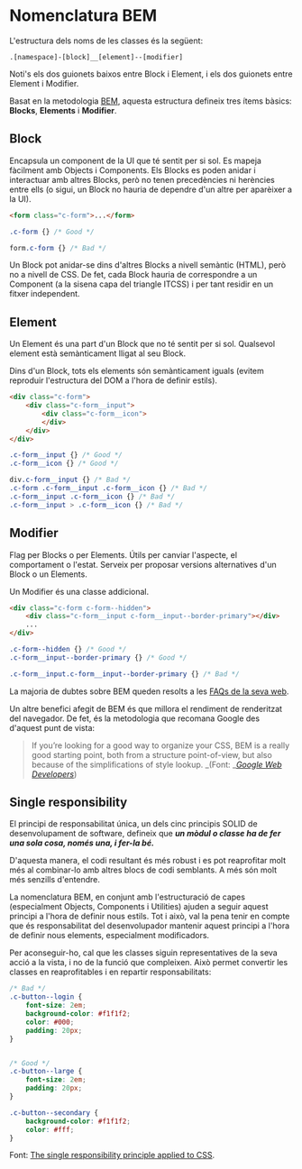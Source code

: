 # Nomenclatura BEM

L'estructura dels noms de les classes és la següent:

`.[namespace]-[block]__[element]--[modifier]`

Noti's els dos guionets baixos entre Block i Element, i els dos guionets entre Element i Modifier.

Basat en la metodologia [BEM](http://bem.info/), aquesta estructura defineix tres ítems bàsics: **Blocks**, **Elements** i **Modifier**.

## Block

Encapsula un component de la UI que té sentit per si sol. Es mapeja fàcilment amb Objects i Components. Els Blocks es poden anidar i interactuar amb altres Blocks, però no tenen precedències ni herències entre ells \(o sigui, un Block no hauria de dependre d'un altre per aparèixer a la UI\).

```html
<form class="c-form">...</form>
```

```css
.c-form {} /* Good */

form.c-form {} /* Bad */
```

Un Block pot anidar-se dins d'altres Blocks a nivell semàntic \(HTML\), però no a nivell de CSS. De fet, cada Block hauria de correspondre a un Component \(a la sisena capa del triangle ITCSS\) i per tant residir en un fitxer independent.

## Element

Un Element és una part d'un Block que no té sentit per si sol. Qualsevol element està semànticament lligat al seu Block.

Dins d'un Block, tots els elements són semànticament iguals \(evitem reproduir l'estructura del DOM a l'hora de definir estils\).

```html
<div class="c-form">
    <div class="c-form__input">
        <div class="c-form__icon">
        </div>
    </div>
</div>
```

```css
.c-form__input {} /* Good */
.c-form__icon {} /* Good */

div.c-form__input {} /* Bad */
.c-form .c-form__input .c-form__icon {} /* Bad */
.c-form__input .c-form__icon {} /* Bad */
.c-form__input > .c-form__icon {} /* Bad */
```

## Modifier

Flag per Blocks o per Elements. Útils per canviar l'aspecte, el comportament o l'estat. Serveix per proposar versions alternatives d'un Block o un Elements.

Un Modifier és una classe addicional.

```html
<div class="c-form c-form--hidden">
    <div class="c-form__input c-form__input--border-primary"></div>
    ...
</div>
```

```css
.c-form--hidden {} /* Good */
.c-form__input--border-primary {} /* Good */

.c-form__input.c-form__input--border-primary {} /* Bad */
```

La majoria de dubtes sobre BEM queden resolts a les [FAQs de la seva web](http://getbem.com/faq/).

Un altre benefici afegit de BEM és que millora el rendiment de renderitzat del navegador. De fet, és la metodologia que recomana Google des d'aquest punt de vista:

> If you’re looking for a good way to organize your CSS, BEM is a really good starting point, both from a structure point-of-view, but also because of the simplifications of style lookup. _\(Font: _[_Google Web Developers_](https://developers.google.com/web/fundamentals/performance/rendering/reduce-the-scope-and-complexity-of-style-calculations)\)

## 

## Single responsibility

El principi de responsabilitat única, un dels cinc principis SOLID de desenvolupament de software, defineix que _**un mòdul o classe ha de fer una sola cosa, només una, i fer-la bé.**_

D'aquesta manera, el codi resultant és més robust i es pot reaprofitar molt més al combinar-lo amb altres blocs de codi semblants. A més són molt més senzills d'entendre.

La nomenclatura BEM, en conjunt amb l'estructuració de capes \(especialment Objects, Components i Utilities\) ajuden a seguir aquest principi a l'hora de definir nous estils. Tot i això, val la pena tenir en compte que és responsabilitat del desenvolupador mantenir aquest principi a l'hora de definir nous elements, especialment modificadors.

Per aconseguir-ho, cal que les classes siguin representatives de la seva acció a la vista, i no de la funció que compleixen. Això permet convertir les classes en reaprofitables i en repartir responsabilitats:

```css
/* Bad */
.c-button--login {
    font-size: 2em;
    background-color: #f1f1f2;
    color: #000;
    padding: 20px;
} 


/* Good */
.c-button--large {
    font-size: 2em;
    padding: 20px;
}

.c-button--secondary {
    background-color: #f1f1f2;
    color: #fff;
}
```

Font: [The single responsibility principle applied to CSS](https://csswizardry.com/2012/04/the-single-responsibility-principle-applied-to-css/).



